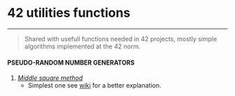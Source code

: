 # 42 utilities functions


---
> Shared with usefull functions needed in 42 projects, mostly simple algorithms implemented at the 42 norm. 

  

#### PSEUDO-RANDOM NUMBER GENERATORS
1. [_Middle square method_](https://github.com/Kombai-alu-Sandokan/42-UTILITIES-/blob/main/pseudo_random/middle_square.c)
     - Simplest one see [wiki](https://en.wikipedia.org/wiki/Middle-square_method) for a better explanation.
